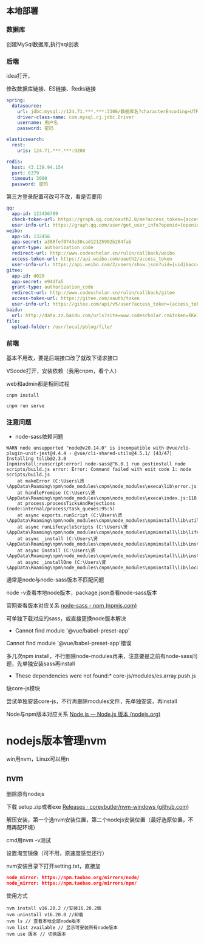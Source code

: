 ## 本地部署

### 数据库

创建MySql数据库,执行sql创表

### 后端

idea打开，

修改数据库链接、ES链接、Redis链接

```yaml
spring:
  datasource:
    url: jdbc:mysql://124.71.***.***:3306/数据库名?characterEncoding=UTF-8&useUnicode=true&useSSL=false&serverTimezone=Asia/Shanghai&tinyInt1isBit=false&allowPublicKeyRetrieval=true
    driver-class-name: com.mysql.cj.jdbc.Driver
    username: 用户名
    password: 密码
```

```yaml
elasticsearch:
  rest:
    uris: 124.71.***.***:9200

redis:
  host: 43.139.94.154
  port: 6379
  timeout: 3000
  password: 密码
```

第三方登录配置可改可不改，看是否要用

```yaml
qq:
  app-id: 123456789
  check-token-url: https://graph.qq.com/oauth2.0/me?access_token={access_token}
  user-info-url: https://graph.qq.com/user/get_user_info?openid={openid}&access_token={access_token}&oauth_consumer_key={oauth_consumer_key}
weibo:
  app-id: 132456
  app-secret: a380fef0743e38cad12125902b204fab
  grant-type: authorization_code
  redirect-url: http://www.codescholar.cn/rulin/callback/weibo
  access-token-url: https://api.weibo.com/oauth2/access_token
  user-info-url: https://api.weibo.com/2/users/show.json?uid={uid}&access_token={access_token}
gitee:
  app-id: d029
  app-secret: e94dfa5
  grant-type: authorization_code
  redirect-url: http://www.codescholar.cn/rulin/callback/gitee
  access-token-url: https://gitee.com/oauth/token
  user-info-url: https://gitee.com/api/v5/user?access_token={access_token}
baidu:
  url: http://data.zz.baidu.com/urls?site=www.codescholar.cn&token=XKeIRVpUvz5KuKBG
file:
  upload-folder: /usr/local/pblog/file/
```

### 前端

基本不用改，要是后端接口改了就改下请求接口

VScode打开，安装依赖（我用cnpm，看个人）

web和admin都是相同过程

```shell
cnpm install

cnpm run serve
```

### 注意问题

- node-sass依赖问题

```shell
WARN node unsupported "node@v20.14.0" is incompatible with @vue/cli-plugin-unit-jest@4.4.4 › @vue/cli-shared-utils@4.5.1/ [43/47] Installing tslib@2.3.0
[npminstall:runscript:error] node-sass@^6.0.1 run postinstall node scripts/build.js error: Error: Command failed with exit code 1: node scripts/build.js
    at makeError (C:\Users\贤\AppData\Roaming\npm\node_modules\cnpm\node_modules\execa\lib\error.js:60:11)
    at handlePromise (C:\Users\贤\AppData\Roaming\npm\node_modules\cnpm\node_modules\execa\index.js:118:26)
    at process.processTicksAndRejections (node:internal/process/task_queues:95:5)
    at async exports.runScript (C:\Users\贤\AppData\Roaming\npm\node_modules\cnpm\node_modules\npminstall\lib\utils.js:261:12)
    at async runLifecycleScripts (C:\Users\贤\AppData\Roaming\npm\node_modules\cnpm\node_modules\npminstall\lib\lifecycle_scripts.js:66:7)
    at async _install (C:\Users\贤\AppData\Roaming\npm\node_modules\cnpm\node_modules\npminstall\lib\install_package.js:321:5)
    at async install (C:\Users\贤\AppData\Roaming\npm\node_modules\cnpm\node_modules\npminstall\lib\install_package.js:23:12)
    at async _installOne (C:\Users\贤\AppData\Roaming\npm\node_modules\cnpm\node_modules\npminstall\lib\local_install.js:215:15)
```

通常是node与node-sass版本不匹配问题

node -v查看本地node版本，package.json查看node-sass版本

官网查看版本对应关系 [node-sass - npm (npmjs.com)](https://www.npmjs.com/package/node-sass)

可单独下载对应的sass，或直接更换node版本解决



-  Cannot find module '@vue/babel-preset-app'

 Cannot find module '@vue/babel-preset-app'错误

多几次npm install，不行删除node-modules再来，注意要是之前有node-sass问题，先单独安装sass再install



- These dependencies were not found:* core-js/modules/es.array.push.js

缺core-js模块

尝试单独安装core-js，不行再删除modules文件，先单独安装，再install



Node与npm版本对应关系 [Node.js — Node.js 版本 (nodejs.org)](https://nodejs.org/zh-cn/about/previous-releases)



# nodejs版本管理nvm

win用nvm，Linux可以用n

## nvm

删除原有nodejs

下载 setup.zip或者exe [Releases · coreybutler/nvm-windows (github.com)](https://github.com/coreybutler/nvm-windows/releases)

解压安装，第一个选nvm安装位置，第二个nodejs安装位置（最好选原位置，不用再配环境）

cmd用nvm -v测试

设置淘宝镜像（可不用，原速度感觉还行）

nvm安装目录下打开setting.txt，直接加

```json
node_mirror: https://npm.taobao.org/mirrors/node/
node_mirror: https://npm.taobao.org/mirrors/npm/
```

使用方式

```shell
nvm install v16.20.2 //安装16.20.2版
nvm uninstall v16.20.0 //卸载
nvm ls // 查看本地全部node版本
nvm list zvailable // 显示可安装所有node版本
nvm use 版本 // 切换版本
```

